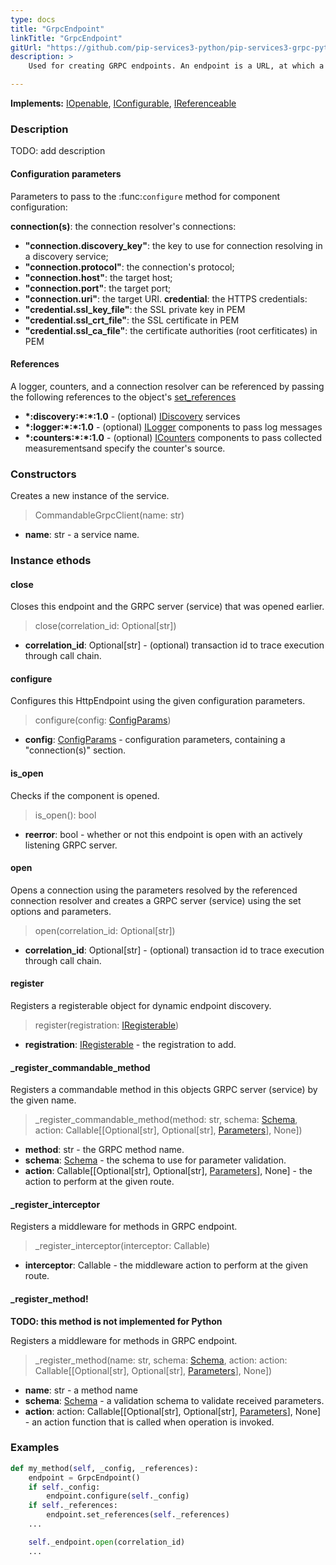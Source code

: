```yaml
---
type: docs
title: "GrpcEndpoint"
linkTitle: "GrpcEndpoint"
gitUrl: "https://github.com/pip-services3-python/pip-services3-grpc-python"
description: > 
    Used for creating GRPC endpoints. An endpoint is a URL, at which a given service can be accessed by a client.

---
```


**Implements:** [IOpenable](../../../commons/run/iopenable), [IConfigurable](../../../commons/config/iconfigurable), [IReferenceable](../../../commons/refer/ireferenceable)


### Description
TODO: add description

#### Configuration parameters
Parameters to pass to the :func:`configure` method for component configuration:

**connection(s)**: the connection resolver's connections:
- **"connection.discovery_key"**: the key to use for connection resolving in a discovery service;
- **"connection.protocol"**: the connection's protocol;
- **"connection.host"**: the target host;
- **"connection.port"**: the target port;
- **"connection.uri"**: the target URI.
**credential**: the HTTPS credentials:
- **"credential.ssl_key_file"**: the SSL private key in PEM
- **"credential.ssl_crt_file"**: the SSL certificate in PEM
- **"credential.ssl_ca_file"**: the certificate authorities (root cerfiticates) in PEM

#### References
A logger, counters, and a connection resolver can be referenced by passing the
following references to the object's [set_references](#set_references)

- **\*:discovery:\*:\*:1.0** - (optional) [IDiscovery](../../../components/connect/idiscovery) services
- **\*:logger:\*:\*:1.0** - (optional) [ILogger](../../../components/log/ilogger) components to pass log messages
- **\*:counters:\*:\*:1.0** - (optional) [ICounters](../../../components/count/icounters) components to pass collected measurementsand specify the counter's source.

### Constructors

Creates a new instance of the service.

> CommandableGrpcClient(name: str)

- **name**: str - a service name.


### Instance ethods


#### close
Closes this endpoint and the GRPC server (service) that was opened earlier.

> close(correlation_id: Optional[str])

- **correlation_id**: Optional[str] - (optional) transaction id to trace execution through call chain.


#### configure
Configures this HttpEndpoint using the given configuration parameters.

> configure(config: [ConfigParams](../../../commons/config/config_params))

- **config**: [ConfigParams](../../../commons/config/config_params) - configuration parameters, containing a "connection(s)" section.


#### is_open
Checks if the component is opened.

> is_open(): bool

- **reerror**: bool - whether or not this endpoint is open with an actively listening GRPC server.


#### open
Opens a connection using the parameters resolved by the referenced connection resolver and creates a GRPC server (service) using the set options and parameters.

> open(correlation_id: Optional[str])

- **correlation_id**: Optional[str] - (optional) transaction id to trace execution through call chain.


#### register
Registers a registerable object for dynamic endpoint discovery.

> register(registration: [IRegisterable](../iregisterable))

- **registration**: [IRegisterable](../iregisterable) - the registration to add.


#### _register_commandable_method
Registers a commandable method in this objects GRPC server (service) by the given name.

> _register_commandable_method(method: str, schema: [Schema](../../../commons/validate/schema), action: Callable[[Optional[str], Optional[str], [Parameters](../../../commons/run/parameters)], None])

- **method**: str - the GRPC method name.
- **schema**: [Schema](../../../commons/validate/schema) - the schema to use for parameter validation.
- **action**: Callable[[Optional[str], Optional[str], [Parameters](../../../commons/run/parameters)], None] - the action to perform at the given route.


#### _register_interceptor
Registers a middleware for methods in GRPC endpoint.

> _register_interceptor(interceptor: Callable)

- **interceptor**: Callable - the middleware action to perform at the given route.


#### _register_method!
**TODO: this method is not implemented for Python**

Registers a middleware for methods in GRPC endpoint.

> _register_method(name: str, schema: [Schema](../../../commons/validate/schema), action: action: Callable[[Optional[str], Optional[str], [Parameters](../../../commons/run/parameters)], None])

- **name**: str - a method name
- **schema**: [Schema](../../../commons/validate/schema) - a validation schema to validate received parameters.
- **action**: action: Callable[[Optional[str], Optional[str], [Parameters](../../../commons/run/parameters)], None] - an action function that is called when operation is invoked.


### Examples

```python
def my_method(self, _config, _references):
    endpoint = GrpcEndpoint()
    if self._config:
        endpoint.configure(self._config)
    if self._references:
        endpoint.set_references(self._references)
    ...

    self._endpoint.open(correlation_id)
    ...

```


